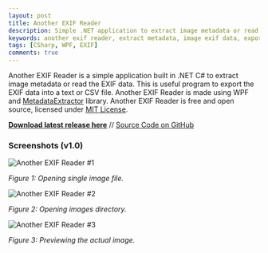 ```yaml
---
layout: post
title: Another EXIF Reader
description: Simple .NET application to extract image metadata or read the EXIF data.
keywords: another exif reader, extract metadata, image exif data, export exif data, image preview
tags: [CSharp, WPF, EXIF]
comments: true
---
```


Another EXIF Reader is a simple application built in .NET C# to extract image metadata or read the EXIF data. This is useful program to export the EXIF data into a text or CSV file. Another EXIF Reader is made using WPF and [MetadataExtractor](https://github.com/drewnoakes/metadata-extractor-dotnet) library. Another EXIF Reader is free and open source, licensed under [MIT License](https://github.com/heiswayi/another-exif-reader/blob/master/LICENSE.md).

[**Download latest release here**](https://github.com/heiswayi/another-exif-reader/releases) // [Source Code on GitHub](https://github.com/heiswayi/another-exif-reader)

### Screenshots (v1.0)

![Another EXIF Reader #1](http://i.imgur.com/lJAzRjk.png)

_Figure 1: Opening single image file._

![Another EXIF Reader #2](http://i.imgur.com/D3wS4p1.png)

_Figure 2: Opening images directory._

![Another EXIF Reader #3](http://i.imgur.com/LvohNmr.png)

_Figure 3: Previewing the actual image._
